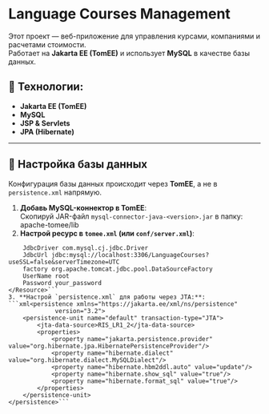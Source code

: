 # Language Courses Management

Этот проект — веб-приложение для управления курсами, компаниями и расчетами стоимости.  
Работает на **Jakarta EE (TomEE)** и использует **MySQL** в качестве базы данных.

## 🚀 Технологии:
- **Jakarta EE (TomEE)**
- **MySQL**
- **JSP & Servlets**
- **JPA (Hibernate)**

---

## 📌 Настройка базы данных

Конфигурация базы данных происходит через **TomEE**, а не в `persistence.xml` напрямую.  

1. **Добавь MySQL-коннектор в TomEE**:  
   Скопируй JAR-файл `mysql-connector-java-<version>.jar` в папку: apache-tomee/lib
2. **Настрой ресурс в `tomee.xml` (или `conf/server.xml`)**:  
```xml<Resource id="RIS_LR1_2" type="DataSource">
    JdbcDriver com.mysql.cj.jdbc.Driver
    JdbcUrl jdbc:mysql://localhost:3306/LanguageCourses?useSSL=false&serverTimezone=UTC
    factory org.apache.tomcat.jdbc.pool.DataSourceFactory
    UserName root
    Password your_password
</Resource>```
3. **Настрой `persistence.xml` для работы через JTA:**:
```xml<persistence xmlns="https://jakarta.ee/xml/ns/persistence"
             version="3.2">
    <persistence-unit name="default" transaction-type="JTA">
        <jta-data-source>RIS_LR1_2</jta-data-source>
        <properties>
            <property name="jakarta.persistence.provider" value="org.hibernate.jpa.HibernatePersistenceProvider"/>
            <property name="hibernate.dialect" value="org.hibernate.dialect.MySQLDialect"/>
            <property name="hibernate.hbm2ddl.auto" value="update"/>
            <property name="hibernate.show_sql" value="true"/>
            <property name="hibernate.format_sql" value="true"/>
        </properties>
    </persistence-unit>
</persistence>```
